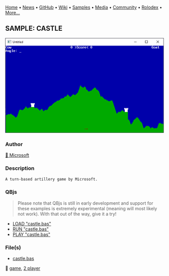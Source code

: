 [Home](https://qb64.com) • [News](../../news.md) • [GitHub](../../github.md) • [Wiki](../../wiki.md) • [Samples](../../samples.md) • [Media](../../media.md) • [Community](../../community.md) • [Rolodex](../../rolodex.md) • [More...](../../more.md)

## SAMPLE: CASTLE

![screenshot.png](img/screenshot.png)

### Author

[🐝 Microsoft](../microsoft.md) 

### Description

```text
A turn-based artillery game by Microsoft.
```

### QBjs

> Please note that QBjs is still in early development and support for these examples is extremely experimental (meaning will most likely not work). With that out of the way, give it a try!

* [LOAD "castle.bas"](https://v6p9d9t4.ssl.hwcdn.net/html/5953810/index.html?src=https://qb64.com/samples/castle/src/castle.bas)
* [RUN "castle.bas"](https://v6p9d9t4.ssl.hwcdn.net/html/5953810/index.html?mode=auto&src=https://qb64.com/samples/castle/src/castle.bas)
* [PLAY "castle.bas"](https://v6p9d9t4.ssl.hwcdn.net/html/5953810/index.html?mode=play&src=https://qb64.com/samples/castle/src/castle.bas)

### File(s)

* [castle.bas](src/castle.bas)

🔗 [game](../game.md), [2 player](../2-player.md)
